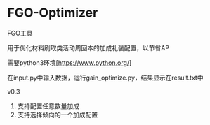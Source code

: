 # FGO-Optimizer
FGO工具

用于优化材料刷取类活动周回本的加成礼装配置，以节省AP

需要python3环境[https://www.python.org/]

在input.py中输入数据，运行gain_optimize.py，结果显示在result.txt中

v0.3
1. 支持配置任意数量加成
2. 支持选择倾向的一个加成配置